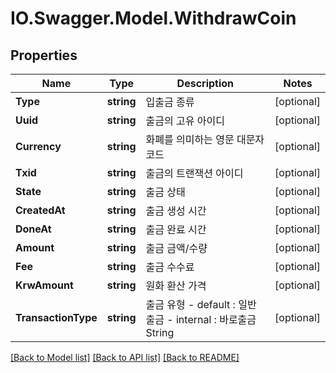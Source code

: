 # IO.Swagger.Model.WithdrawCoin
## Properties

Name | Type | Description | Notes
------------ | ------------- | ------------- | -------------
**Type** | **string** | 입출금 종류 | [optional] 
**Uuid** | **string** | 출금의 고유 아이디 | [optional] 
**Currency** | **string** | 화폐를 의미하는 영문 대문자 코드 | [optional] 
**Txid** | **string** | 출금의 트랜잭션 아이디 | [optional] 
**State** | **string** | 출금 상태 | [optional] 
**CreatedAt** | **string** | 출금 생성 시간 | [optional] 
**DoneAt** | **string** | 출금 완료 시간 | [optional] 
**Amount** | **string** | 출금 금액/수량 | [optional] 
**Fee** | **string** | 출금 수수료 | [optional] 
**KrwAmount** | **string** | 원화 환산 가격 | [optional] 
**TransactionType** | **string** | 출금 유형 - default : 일반출금 - internal : 바로출금  String  | [optional] 

[[Back to Model list]](../README.md#documentation-for-models) [[Back to API list]](../README.md#documentation-for-api-endpoints) [[Back to README]](../README.md)

